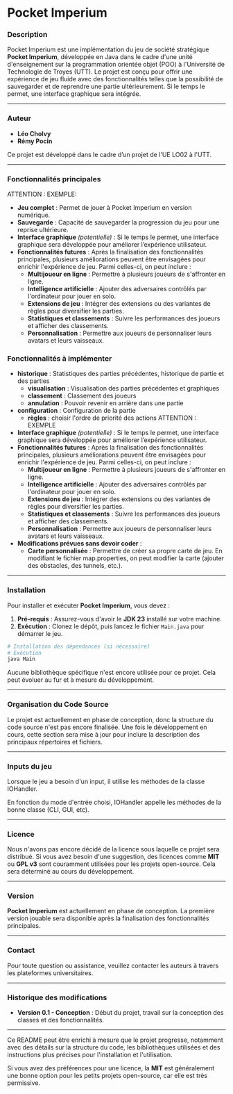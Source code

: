 # Pocket Imperium

### Description
Pocket Imperium est une implémentation du jeu de société stratégique **Pocket Imperium**, développée en Java dans le cadre d'une unité d'enseignement sur la programmation orientée objet (POO) à l'Université de Technologie de Troyes (UTT). Le projet est conçu pour offrir une expérience de jeu fluide avec des fonctionnalités telles que la possibilité de sauvegarder et de reprendre une partie ultérieurement. Si le temps le permet, une interface graphique sera intégrée.

---

### Auteur
- **Léo Cholvy**
- **Rémy Pocin**

Ce projet est développé dans le cadre d’un projet de l'UE LO02 à l'UTT.

---

### Fonctionnalités principales
ATTENTION : EXEMPLE:
- **Jeu complet** : Permet de jouer à Pocket Imperium en version numérique.
- **Sauvegarde** : Capacité de sauvegarder la progression du jeu pour une reprise ultérieure.
- **Interface graphique** *(potentielle)* : Si le temps le permet, une interface graphique sera développée pour améliorer l’expérience utilisateur.
- **Fonctionnalités futures** : Après la finalisation des fonctionnalités principales, plusieurs améliorations peuvent être envisagées pour enrichir l'expérience de jeu. Parmi celles-ci, on peut inclure :
  - **Multijoueur en ligne** : Permettre à plusieurs joueurs de s'affronter en ligne.
  - **Intelligence artificielle** : Ajouter des adversaires contrôlés par l'ordinateur pour jouer en solo.
  - **Extensions de jeu** : Intégrer des extensions ou des variantes de règles pour diversifier les parties.
  - **Statistiques et classements** : Suivre les performances des joueurs et afficher des classements.
  - **Personnalisation** : Permettre aux joueurs de personnaliser leurs avatars et leurs vaisseaux.

### Fonctionnalités à implémenter
- **historique** : Statistiques des parties précédentes, historique de partie et des parties
  - **visualisation** : Visualisation des parties précédentes et graphiques
  - **classement** : Classement des joueurs
  - **annulation** : Pouvoir revenir en arrière dans une partie
- **configuration** : Configuration de la partie
  - **règles** : choisir l'ordre de priorité des actions
ATTENTION : EXEMPLE
- **Interface graphique** *(potentielle)* : Si le temps le permet, une interface graphique sera développée pour améliorer l’expérience utilisateur.
- **Fonctionnalités futures** : Après la finalisation des fonctionnalités principales, plusieurs améliorations peuvent être envisagées pour enrichir l'expérience de jeu. Parmi celles-ci, on peut inclure :
    - **Multijoueur en ligne** : Permettre à plusieurs joueurs de s'affronter en ligne.
    - **Intelligence artificielle** : Ajouter des adversaires contrôlés par l'ordinateur pour jouer en solo.
    - **Extensions de jeu** : Intégrer des extensions ou des variantes de règles pour diversifier les parties.
    - **Statistiques et classements** : Suivre les performances des joueurs et afficher des classements.
    - **Personnalisation** : Permettre aux joueurs de personnaliser leurs avatars et leurs vaisseaux.
- **Modifications prévues sans devoir coder** :
    - **Carte personnalisée** : Permettre de créer sa propre carte de jeu. En modifiant le fichier map.properties, on peut modifier la carte (ajouter des obstacles, des tunnels, etc.).
---

### Installation

Pour installer et exécuter **Pocket Imperium**, vous devez :
1. **Pré-requis** : Assurez-vous d'avoir le **JDK 23** installé sur votre machine.
2. **Exécution** : Clonez le dépôt, puis lancez le fichier `Main.java` pour démarrer le jeu.

```bash
# Installation des dépendances (si nécessaire)
# Exécution
java Main
```

Aucune bibliothèque spécifique n'est encore utilisée pour ce projet. Cela peut évoluer au fur et à mesure du développement.

---

### Organisation du Code Source

Le projet est actuellement en phase de conception, donc la structure du code source n'est pas encore finalisée. Une fois le développement en cours, cette section sera mise à jour pour inclure la description des principaux répertoires et fichiers.

---

### Inputs du jeu
Lorsque le jeu a besoin d'un input, il utilise les méthodes de la classe IOHandler.

En fonction du mode d'entrée choisi, IOHandler appelle les méthodes de la bonne classe (CLI, GUI, etc).

---

### Licence

Nous n'avons pas encore décidé de la licence sous laquelle ce projet sera distribué. Si vous avez besoin d'une suggestion, des licences comme **MIT** ou **GPL v3** sont couramment utilisées pour les projets open-source. Cela sera déterminé au cours du développement.

---

### Version

**Pocket Imperium** est actuellement en phase de conception. La première version jouable sera disponible après la finalisation des fonctionnalités principales.

---

### Contact

Pour toute question ou assistance, veuillez contacter les auteurs à travers les plateformes universitaires.

---

### Historique des modifications

- **Version 0.1 - Conception** : Début du projet, travail sur la conception des classes et des fonctionnalités.

---

Ce README peut être enrichi à mesure que le projet progresse, notamment avec des détails sur la structure du code, les bibliothèques utilisées et des instructions plus précises pour l'installation et l'utilisation.

Si vous avez des préférences pour une licence, la **MIT** est généralement une bonne option pour les petits projets open-source, car elle est très permissive.